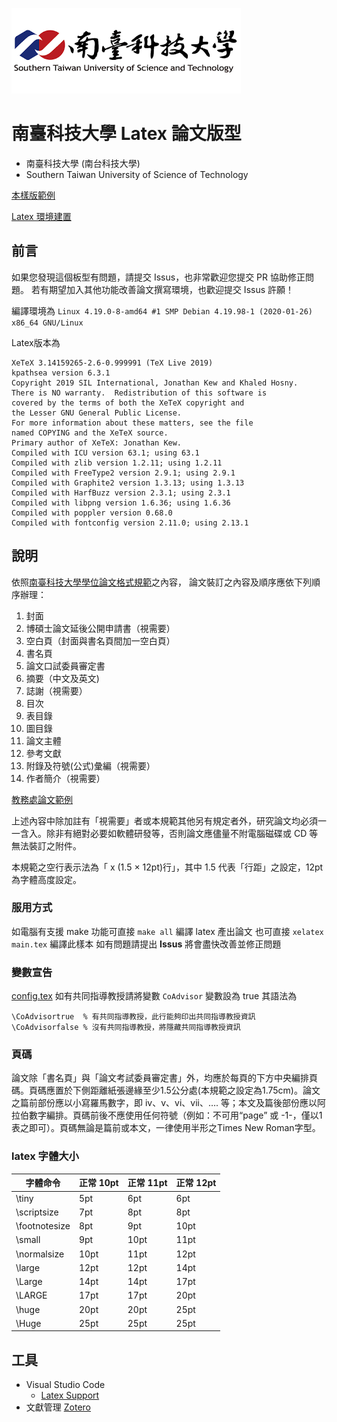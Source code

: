 [![](Figures/Logos/stustlargelogo.png "研究生學位考試專區")](https://academic.stust.edu.tw/tc/node/DegreeExam)
# 南臺科技大學 Latex 論文版型

- 南臺科技大學 (南台科技大學)
- Southern Taiwan University of Science of Technology

[本樣版範例](build/main.pdf)

[Latex 環境建置](https://hackmd.io/@YingChao/LaTeX_Setup)

## 前言
如果您發現這個板型有問題，請提交 Issus，也非常歡迎您提交 PR 協助修正問題。
若有期望加入其他功能改善論文撰寫環境，也歡迎提交 Issus 許願！ 

編譯環境為 `Linux 4.19.0-8-amd64 #1 SMP Debian 4.19.98-1 (2020-01-26) x86_64 GNU/Linux` 

Latex版本為 
```
XeTeX 3.14159265-2.6-0.999991 (TeX Live 2019)
kpathsea version 6.3.1
Copyright 2019 SIL International, Jonathan Kew and Khaled Hosny.
There is NO warranty.  Redistribution of this software is
covered by the terms of both the XeTeX copyright and
the Lesser GNU General Public License.
For more information about these matters, see the file
named COPYING and the XeTeX source.
Primary author of XeTeX: Jonathan Kew.
Compiled with ICU version 63.1; using 63.1
Compiled with zlib version 1.2.11; using 1.2.11
Compiled with FreeType2 version 2.9.1; using 2.9.1
Compiled with Graphite2 version 1.3.13; using 1.3.13
Compiled with HarfBuzz version 2.3.1; using 2.3.1
Compiled with libpng version 1.6.36; using 1.6.36
Compiled with poppler version 0.68.0
Compiled with fontconfig version 2.11.0; using 2.13.1
```

## 說明
依照[南臺科技大學學位論文格式規範](https://academic.stust.edu.tw/tc/node/DegreeExam)之內容，
論文裝訂之內容及順序應依下列順序辦理：
1. 封面
2. 博碩士論文延後公開申請書（視需要）
3. 空白頁（封面與書名頁間加一空白頁）
4. 書名頁
5. 論文口試委員審定書
6. 摘要（中文及英文)
7. 誌謝（視需要）
8. 目次
9. 表目錄
10. 圖目錄
11. 論文主體
12. 參考文獻
13. 附錄及符號(公式)彙編（視需要）
14. 作者簡介（視需要）

[教務處論文範例][1]

上述內容中除加註有「視需要」者或本規範其他另有規定者外，研究論文均必須一一含入。除非有絕對必要如軟體研發等，否則論文應儘量不附電腦磁碟或 CD 等無法裝訂之附件。

本規範之空行表示法為「 x (1.5 × 12pt)行」，其中 1.5 代表「行距」之設定，12pt 為字體高度設定。

### 服用方式
如電腦有支援 make 功能可直接 `make all` 編譯 latex 產出論文
也可直接 `xelatex main.tex` 編譯此樣本
如有問題請提出 **Issus** 將會盡快改善並修正問題

### 變數宣告
[config.tex](Configurations/config.tex)
如有共同指導教授請將變數 `CoAdvisor` 變數設為 true
其語法為
```latex=.
\CoAdvisortrue  % 有共同指導教授，此行能夠印出共同指導教授資訊
\CoAdvisorfalse % 沒有共同指導教授，將隱藏共同指導教授資訊
```

### 頁碼
論文除「書名頁」與「論文考試委員審定書」外，均應於每頁的下方中央編排頁碼。頁碼應置於下側距離紙張邊緣至少1.5公分處(本規範之設定為1.75cm)。論文之篇前部份應以小寫羅馬數字，即 iv、v、vi、vii、…. 等；本文及篇後部份應以阿拉伯數字編排。頁碼前後不應使用任何符號（例如：不可用“page” 或 -1-，僅以1表之即可）。頁碼無論是篇前或本文，一律使用半形之Times New Roman字型。


### latex 字體大小

| 字體命令 | 正常 10pt | 正常 11pt | 正常 12pt |
|---------|-----------|----------|-----------|
| \tiny  |          5pt |	 6pt |		 6pt |
| \scriptsize |     7pt |	 8pt |		 8pt |
| \footnotesize |   8pt |	 9pt |		10pt |
| \small |          9pt |	10pt |		11pt |
| \normalsize |     10pt|	11pt |		12pt |
| \large |          12pt|	12pt |		14pt |
| \Large |          14pt|	14pt |		17pt |
| \LARGE |          17pt|	17pt |		20pt |
| \huge  |          20pt|	20pt |		25pt |
| \Huge  |          25pt|	25pt |		25pt |

## 工具

- Visual Studio Code
    - [Latex Support](https://marketplace.visualstudio.com/items?itemName=torn4dom4n.latex-support)
- 文獻管理 [Zotero](https://www.zotero.org/)


[1]: https://academic.stust.edu.tw/Sysid/academic/files/DegreeExamination/THESIS_example.pdf
